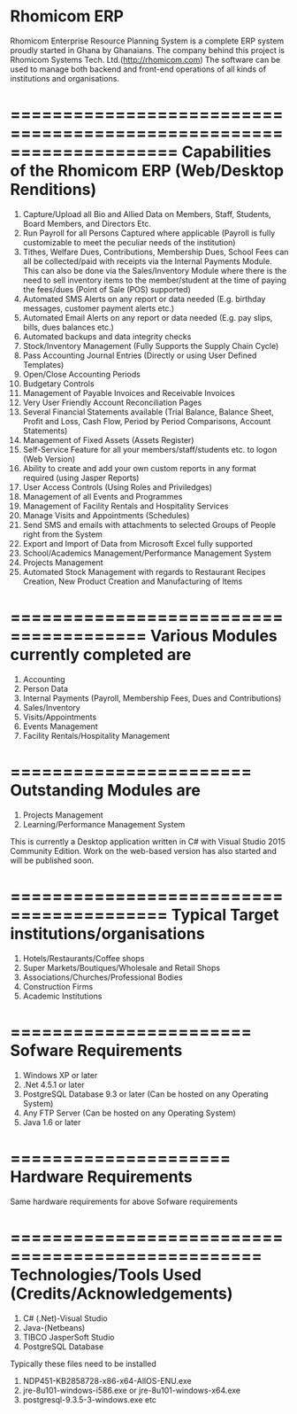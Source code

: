 # Rhomicom ERP
Rhomicom Enterprise Resource Planning System is a complete ERP system proudly started in Ghana by Ghanaians.
The company behind this project is Rhomicom Systems Tech. Ltd.(http://rhomicom.com)
The software can be used to manage both backend and front-end operations of all kinds of institutions and organisations.

====================================================================
Capabilities of the Rhomicom ERP (Web/Desktop Renditions)
====================================================================
1. Capture/Upload all Bio and Allied Data on Members, Staff, Students, Board Members, and Directors Etc.													
2. Run Payroll for all Persons Captured where applicable (Payroll is fully customizable to meet the peculiar needs of the institution)
3. Tithes, Welfare Dues, Contributions, Membership Dues, School Fees can all be collected/paid with receipts via the Internal Payments Module. This can also be done via the Sales/Inventory Module where there is the need to sell inventory items to the member/student at the time of paying the fees/dues	(Point of Sale (POS) supported)				
4. Automated SMS Alerts on any report or data needed (E.g. birthday messages, customer payment alerts etc.)												
5. Automated Email Alerts on any report or data needed (E.g. pay slips, bills, dues balances etc.)	
6. Automated backups and data integrity checks							
7. Stock/Inventory Management (Fully Supports the Supply Chain Cycle)					
8. Pass Accounting Journal Entries (Directly or using User Defined Templates)				
9. Open/Close Accounting Periods										
10. Budgetary Controls										
11. Management of Payable Invoices	 and Receivable Invoices					
12. Very User Friendly Account Reconciliation Pages						
13. Several Financial Statements available (Trial Balance, Balance Sheet, Profit and Loss, Cash Flow, Period by Period Comparisons, Account Statements)								
14. Management of Fixed Assets (Assets Register)							
15. Self-Service Feature for all your members/staff/students etc. to logon (Web Version)		
16. Ability to create and add your own custom reports in any format required (using Jasper Reports)		
17. User Access Controls (Using Roles and Priviledges)						
18. Management of all Events and Programmes								
19. Management of Facility Rentals and Hospitality Services						
20. Manage Visits and Appointments (Schedules)							
21. Send SMS and emails with attachments to selected Groups of People right from the System		
22. Export and Import of Data from Microsoft Excel fully supported					
23. School/Academics Management/Performance Management System					
24. Projects Management
25. Automated Stock Management with regards to Restaurant Recipes Creation, New Product Creation and Manufacturing of Items

=======================================
Various Modules currently completed are
=======================================
1. Accounting
2. Person Data
3. Internal Payments (Payroll, Membership Fees, Dues and Contributions)
4. Sales/Inventory
5. Visits/Appointments
6. Events Management
7. Facility Rentals/Hospitality Management

=======================
Outstanding Modules are
=======================
1. Projects Management
2. Learning/Performance Management System

This is currently a Desktop application written in C# with Visual Studio 2015 Community Edition.
Work on the web-based version has also started and will be published soon.

=========================================
Typical Target institutions/organisations
=========================================
1. Hotels/Restaurants/Coffee shops
2. Super Markets/Boutiques/Wholesale and Retail Shops
3. Associations/Churches/Professional Bodies
4. Construction Firms
5. Academic Institutions

=======================
Sofware Requirements
=======================
1. Windows XP or later
2. .Net 4.5.1 or later
3. PostgreSQL Database 9.3 or later (Can be hosted on any Operating System)
4. Any FTP Server (Can be hosted on any Operating System)
5. Java 1.6 or later

=====================
Hardware Requirements
=====================
Same hardware requirements for above Sofware requirements

==================================================
Technologies/Tools Used (Credits/Acknowledgements)
==================================================
1. C# (.Net)-Visual Studio
2. Java-(Netbeans)
3. TIBCO JasperSoft Studio
4. PostgreSQL Database

Typically these files need to be installed 

1. NDP451-KB2858728-x86-x64-AllOS-ENU.exe
2. jre-8u101-windows-i586.exe or jre-8u101-windows-x64.exe
3. postgresql-9.3.5-3-windows.exe  etc
